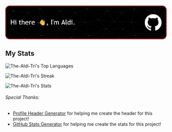 ![Header](./github-header-image.png)

## My Stats

![The-Aldi-Tri's Top Languages](https://github-readme-stats.vercel.app/api/top-langs/?username=The-Aldi-Tri&theme=dark&show_icons=true&hide_border=true&layout=compact)

![The-Aldi-Tri's Streak](https://github-readme-streak-stats.herokuapp.com/?user=The-Aldi-Tri&theme=dark&hide_border=true)

![The-Aldi-Tri's Stats](https://github-readme-stats.vercel.app/api?username=The-Aldi-Tri&theme=dark&show_icons=true&hide_border=true&count_private=false)


###### Special Thanks:
- [Profile Header Generator](https://leviarista.github.io/github-profile-header-generator/) for helping me create the header for this project!
- [GitHub Stats Generator](https://gh-stats-gen.vercel.app/) for helping me create the stats for this project!
